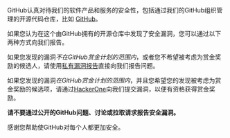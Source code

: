 GitHub认真对待我们的软件产品和服务的安全性，包括通过我们的GitHub组织管理的开源代码仓库，比如 [GitHub](https://github.com/GitHub)。

如果您认为在这个由GitHub拥有的开源仓库中发现了安全漏洞，您可以通过以下两种方式向我们报告。

如果您发现的漏洞*不在GitHub赏金计划的范围内*，或者您不希望被考虑为赏金奖励的候选人，请使用[私有漏洞报告](https://docs.github.com/en/code-security/security-advisories/guidance-on-reporting-and-writing/privately-reporting-a-security-vulnerability)直接向我们报告问题。

如果您发现的漏洞*在GitHub赏金计划的范围内*，并且您希望您的发现被考虑为赏金奖励的候选项，请通过[HackerOne](https://hackerone.com/github)向我们提交漏洞，以便有资格获得赏金奖励。

**请不要通过公开的GitHub问题、讨论或拉取请求报告安全漏洞。**

感谢您帮助使GitHub对每个人都更加安全。
